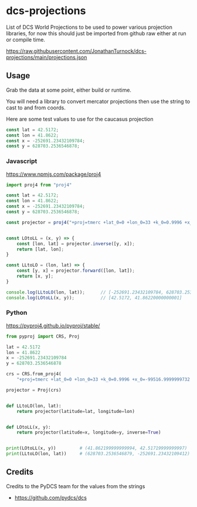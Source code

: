 # dcs-projections

List of DCS World Projections to be used to power various projection libraries, for now this should just be imported from github raw either at run or compile time.

https://raw.githubusercontent.com/JonathanTurnock/dcs-projections/main/projections.json

## Usage

Grab the data at some point, either build or runtime.

You will need a library to convert mercator projections then use the string to cast to and from coords.

Here are some test values to use for the caucasus projection

```javascript
const lat = 42.5172;
const lon = 41.8622;
const x = -252691.23432109784;
const y = 628703.2536546878;
```

### Javascript

https://www.npmjs.com/package/proj4

```javascript
import proj4 from "proj4"

const lat = 42.5172;
const lon = 41.8622;
const x = -252691.23432109784;
const y = 628703.2536546878;

const projector = proj4("+proj=tmerc +lat_0=0 +lon_0=33 +k_0=0.9996 +x_0=-99516.9999999732 +y_0=-4998114.999999984 +towgs84=0,0,0,0,0,0,0 +units=m +vunits=m +ellps=WGS84 +no_defs +axis=neu");


const LOtoLL = (x, y) => {
    const [lon, lat] = projector.inverse([y, x]);
    return [lat, lon];
}

const LLtoLO = (lon, lat) => {
    const [y, x] = projector.forward([lon, lat]);
    return [x, y];
}

console.log(LLtoLO(lon, lat));      // [-252691.23432109784, 628703.2536546...]
console.log(LOtoLL(x, y));          // [42.5172, 41.86220000000001]
```

### Python

https://pyproj4.github.io/pyproj/stable/

```python
from pyproj import CRS, Proj

lat = 42.5172
lon = 41.8622
x = -252691.23432109784
y = 628703.2536546878

crs = CRS.from_proj4(
    "+proj=tmerc +lat_0=0 +lon_0=33 +k_0=0.9996 +x_0=-99516.9999999732 +y_0=-4998114.999999984 +towgs84=0,0,0,0,0,0,0 +units=m +vunits=m +ellps=WGS84 +no_defs +axis=neu")

projector = Proj(crs)


def LLtoLO(lon, lat):
    return projector(latitude=lat, longitude=lon)


def LOtoLL(x, y):
    return projector(latitude=x, longitude=y, inverse=True)


print(LOtoLL(x, y))         # (41.862199999999994, 42.51719999999997)
print(LLtoLO(lon, lat))     # (628703.2536546879, -252691.23432109412)
```

## Credits

Credits to the PyDCS team for the values from the strings

- https://github.com/pydcs/dcs
